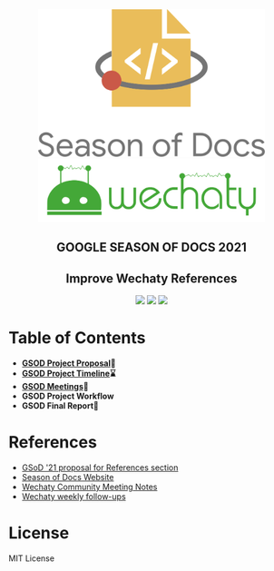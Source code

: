 <div align="center">
<img src="assets/gsod-2021-1.svg" width="400" />
<br />
<img src="assets/gsod-2021-2.svg" width="400" />
<br />
<h2><b>GOOGLE SEASON OF DOCS 2021</b></h1>
<h2> Improve Wechaty References</h2>
<a href="https://github.com/shraddhavp/GSOD-2021-Wechaty/network/members"><img src="https://img.shields.io/github/forks/shraddhavp/GSOD-2021-Wechaty?color=f2bd42&style=flat-square" /></a>
<a href="https://github.com/shraddhavp/GSOD-2021-Wechaty/stargazers"><img src="https://img.shields.io/github/stars/shraddhavp/GSOD-2021-Wechaty?color=f2bd42&style=flat-square" /></a>
<a href="https://github.com/shraddhavp/GSOD-2021-Wechaty/blob/master/LICENSE"><img src="https://img.shields.io/github/license/shraddhavp/GSOD-2021-Wechaty?color=f2bd42&style=flat-square" /></a>
    </div>
    
# Table of Contents

* **[GSOD Project Proposal](https://github.com/shraddhavp/GSOD-2021-Wechaty/blob/main/GSOD_2021_Proposal.md)📜**
* **[GSOD Project Timeline](https://github.com/shraddhavp/GSOD-2021-Wechaty/blob/main/GSOD_Project_Timeline.md)⌛**
* **[GSOD Meetings](https://github.com/shraddhavp/GSOD-2021-Wechaty/blob/main/GSOD_2021_Meetings.md)🔗**
* **GSOD Project Workflow**
* **GSOD Final Report📰**

# References


- [GSoD '21 proposal for References section](https://wechaty.js.org/2021/05/11/shraddhavp-soumi-combined-reference-proposal/)
- [Season of Docs Website](https://developers.google.com/season-of-docs)
- [Wechaty Community Meeting Notes](https://docs.google.com/document/d/1fVCk8qRYc4RKGMf2UY5HOe07hEhPUOpGC34v88GEFJg/edit#)
- [Wechaty weekly follow-ups](https://docs.google.com/spreadsheets/d/1QglSl5JuZuVom84Or8yGhHb3_YbRMDBPgccxoMmnBa0/edit?ts=60e329f9#gid=337461526)

    
# License

MIT License

